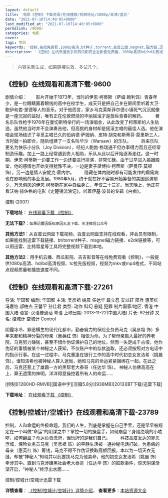```yaml
---
layout: default
title: '电影《控制》下载资源/在线播放/视频地址/1080p/高清/蓝光'
date: "2021-07-10T14:40:05+0800"
last_modified_at: "2021-07-10T14:40:05+0800"
permalink: /9600/
categories: 电影
cover:
tags: 电影
keywords: '控制,在线免费看,1080p高清,bt种子,torrent,百度云盘,magnet,磁力链,迅雷下载资源'
description: '《控制》在线云播放手机西瓜影院吉吉影音免费看，1080p高清bd/hd未删减完整版和tc抢先枪版，mkv/mp4格式，附带bt/torrent种子、magnet/磁力链、百度云盘、网盘资源迅雷下载链接'
---
```


>内容采集生成，如果链接失效，多试几个。


## 《控制》在线观看和高清下载-9600

剧情介绍：　　影片开始于1973年，当时的伊恩·柯蒂斯（萨姆·赖利饰）青春年少，是一位眼睛画着眼线的高中在校学生，成天只是把自己关在房间里听着大卫·鲍伊和娄·里德等人的音乐。对于他而言，家乡马克莱斯菲尔德小镇死气沉沉就像是一座沉寂的监狱，唯有正在伦敦燃烧的华丽摇滚才是放纵青春的解药。 　　著名乐队性枪手1976年在曼切斯特举行的一场演唱会，从此改变了柯蒂斯的人生轨迹。虽然他当时并不会演奏吉他，但高挑的身材却是摇滚主唱的最佳人选。他在演唱会现场结识了寻觅主唱已久的伯纳德·萨姆纳、皮特·胡克和斯蒂芬·莫里斯三人，当时就一拍即合，随后组建了一支名叫华沙（Warsaw）的乐队。 　　后来乐队更名为快乐小分队（Joy Division），经纪人鲍勃·格瑞通不但办事得力而且还经常制造乐趣。加上一路上经常遇到贵人相助，乐队从此以后开始逐渐走红。这一时期，伊恩·柯蒂斯一边要工作一边还要进行排演，非常忙碌。由于过早进入婚姻殿堂，他的感情也开始变得犹豫不决，一边是妻子黛博拉·柯蒂斯（萨曼莎·莫顿饰），另一边是情人安妮克·霍内尔。 　　隐藏在体内随时都有可能发作的癫痫病也在影响他的事业发展。1980年5月，终于就在好不容易开始筹备的美国巡演前夕，万念俱灰的伊恩·柯蒂斯在家中自缢身亡，年仅二十三岁。当天晚上，他正在看沃纳·赫佐格的电影《史楚锡流浪记》，听着伊基·波普的专辑《白痴》。


控制 (2007)

**下载地址**： [在线观看下载 《控制》](https://www.btbtdy.me/btdy/dy7287.html) 


**无法下载?**：`如果迅雷因版权原因无法下载，关注微信公众号 `

**其他方法1**：从百度云网盘下载视频，百度云网盘支持在线观看，非会员有限制，如果能找到迅雷下载链接、bt/torrent种子、magnet磁力链接、e2dk链接等，可以用迅雷、比特彗星等工具将完整视频下载到本地。

**其他方法2**：用手机云播、西瓜影院、吉吉影音等在线免费观看《控制》，一般提供1080p高清、hd/bd高清视频、tc抢先版视频，视频为mkv或mp4格式，不同站点视频质量和播放速度不同。


## 《控制》在线观看和高清下载-27261

导演: 毕国智 编剧: 毕国智 主演: 吴彦祖 姚晨 任达华 戴立忍 安以轩 邵兵 惠英红 冯嘉怡 郝柏杰 王馨平 孙佳君 类型: 动作 科幻 悬疑 犯罪 制片国家/地区: 香港 中国大陆 语言: 汉语普通话 粤语 上映日期: 2013-11-22(中国大陆) 片长: 92分钟 又名: 控城计 空城计 Control

阴霾冰冷、罪恶横生的现代化都市，勤奋努力的保险业务员马克（吴彦祖 饰）多年来都和精神分裂的母亲（惠英红 饰）相依为命。为了帮母亲搬入最好的养老院，马克努力赚钱，甚至不惜作伪证保护自己的地位。然而一失足成千古恨，他作伪证的事情被某个神秘之人获知，不仅账户中的存款盗取，还必须按照对方电话中的指示行事。在这一过程中，马克重逢在银行工作的高中时代初恋女友洁希（姚晨 饰）。谁知洁希也被神秘人算入迷局，她和马克的命运紧紧捆绑在一起。在此之后，马克还惹上了雄霸一方的黑帮老大泰哥（任达华 饰）。 神秘人仿佛高高在上、算无遗策的神明，洋洋得意操控着所有人的命运……


[控制][1280HD-RMVB][国语中字][豆瓣5.8分][936MB][2013][BT下载/迅雷下载]

**下载地址**： [在线观看下载 《控制》](https://www.btdx8.com/torrent/control_2013.html) 


## 《控制/控城计/空城计》在线观看和高清下载-23789

控制，人和命运的终极命题。我们的人生，到底是掌握在自己手里，还是早早被规定在一个叫做&ldquo;命运”的阴谋之中？掌控一切的操盘手，如何崩盘？身陷绝境的小喽啰，如何翻盘？命运负责洗牌，但玩牌的是我们自己。 　　科技高度发达的罪恶浮城，保险业务员马克（吴彦祖 饰）的平静生活被一通神秘电话打破，为患病的母亲（惠英红 饰）筹钱，马克不得不作伪证换取高额回报，本以为一切天衣无缝，却被“神秘人&rdquo;知晓并以此要挟马克为他卖命，他的初恋女友洁希（姚晨 饰）牵涉其中。直到马克涉嫌黑社会老大泰哥（任达华 饰）的赃款事件，惊天阴谋渐渐开启，“神秘人&rdquo;终浮出水面&hellip;…


控制/控城计/空城计迅雷下载

**详情查看**： [《控制/控城计/空城计》详情介绍](/movie/23789/)， **查看更多**：[本站资源大全](/movie/t/all/)

